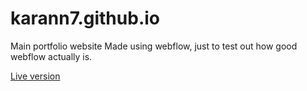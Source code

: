 # karann7.github.io
Main portfolio website
Made using webflow, just to test out how good webflow actually is.

[Live version](http://karann7.github.io/)
